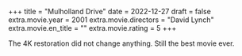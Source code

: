 +++
title = "Mulholland Drive"
date = 2022-12-27
draft = false
extra.movie.year = 2001
extra.movie.directors = "David Lynch"
extra.movie.en_title = ""
extra.movie.rating = 5
+++

The 4K restoration did not change anything. Still the best movie ever.<!-- more -->
